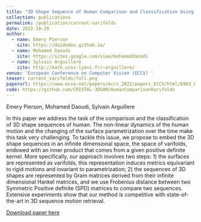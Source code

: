 ```yaml
---
title: "3D Shape Sequence of Human Comparison and Classification Using Current and Varifolds"
collection: publications
permalink: /publication/current-varifolds
date: 2022-10-20
author: 
  - name: Emery Pierson
    site: https://daidedou.github.io/
  - name: Mohamed Daoudi
    site: https://sites.google.com/view/mohameddaoudi
  - name: Sylvain Arguillère 
    site: http://math.univ-lyon1.fr/~arguillere/
venue: 'European Conference on Computer Vision (ECCV) '
teaser: current_varifolds/full.png
paperurl: https://www.ecva.net/papers/eccv_2022/papers_ECCV/html/6963_ECCV_2022_paper.php
code: https://github.com/CRISTAL-3DSAM/HumanComparisonVarifolds
---
```

Emery Pierson, Mohamed Daoudi, Sylvain Arguillere

In this paper we address the task of the comparison and the classification of 3D shape sequences of human. The non-linear dynamics of the human motion and the changing of the surface parametrization over the time make this task very challenging. To tackle this issue, we propose to embed the 3D shape sequences in an infinite dimensional space, the space of varifolds, endowed with an inner product that comes from a given positive definite kernel. More specifically, our approach involves two steps: 1) the surfaces are represented as varifolds, this representation induces metrics equivariant to rigid motions and invariant to parametrization; 2) the sequences of 3D shapes are represented by Gram matrices derived from their infinite dimensional Hankel matrices, and we use Frobenius distance between two Symmetric Positive definite (SPD) matrices to compare two sequences. Extensive experiments show that our method is competitive with state-of-the-art in 3D sequence motion retrieval.

[Download paper here](https://www.ecva.net/papers/eccv_2022/papers_ECCV/html/6963_ECCV_2022_paper.php)
